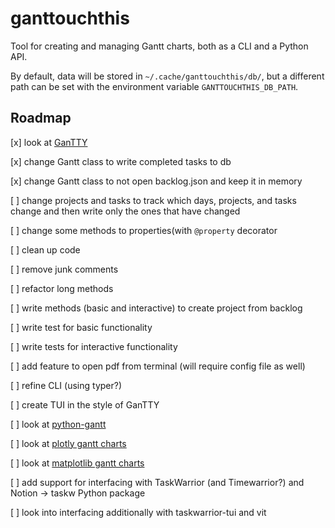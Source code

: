 # ganttouchthis

Tool for creating and managing Gantt charts, both as a CLI and a Python API.

By default, data will be stored in `~/.cache/ganttouchthis/db/`, but a different
path can be set with the environment variable `GANTTOUCHTHIS_DB_PATH`.

## Roadmap

[x] look at [GanTTY](https://github.com/timeopochin/GanTTY)

[x] change Gantt class to write completed tasks to db

[x] change Gantt class to not open backlog.json and keep it in memory

[ ] change projects and tasks to track which days, projects, and tasks
    change and then write only the ones that have changed

[ ] change some methods to properties(with `@property` decorator

[ ] clean up code

[ ] remove junk comments

[ ] refactor long methods

[ ] write methods (basic and interactive) to create project from backlog

[ ] write test for basic functionality

[ ] write tests for interactive functionality

[ ] add feature to open pdf from terminal (will require config file as well)

[ ] refine CLI (using typer?)

[ ] create TUI in the style of GanTTY

[ ] look at [python-gantt](https://xael.org/pages/python-gantt-en.html)

[ ] look at [plotly gantt charts](https://plotly.com/python/gantt/)

[ ] look at [matplotlib gantt charts](https://towardsdatascience.com/gantt-charts-with-pythons-matplotlib-395b7af72d72)

[ ] add support for interfacing with TaskWarrior (and Timewarrior?) and Notion -> taskw Python package

[ ] look into interfacing additionally with taskwarrior-tui and vit
